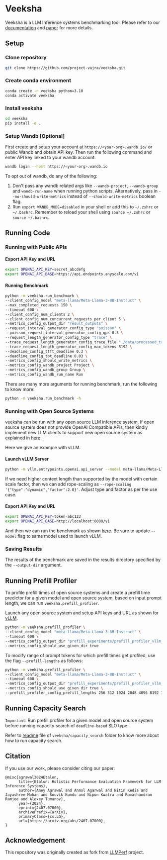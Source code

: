 # Veeksha

Veeksha is a LLM Inference systems benchmarking tool. Please refer to our [documentation](https://project-vajra.github.io/veeksha) and [paper](https://arxiv.org/abs/2407.07000) for more details.

## Setup

### Clone repository
```bash
git clone https://github.com/project-vajra/veeksha.git
```

### Create conda environment
```bash
conda create -n veeksha python=3.10
conda activate veeksha
```

### Install veeksha
```bash
cd veeksha
pip install -e .
```

### Setup Wandb [Optional]
First create and setup your account at `https://<your-org>.wandb.io/` or public Wandb and obtain API key. Then run the following command and enter API key linked to your wandb account:
```bash
wandb login --host https://<your-org>.wandb.io
```
To opt out of wandb, do any of the following:
1. Don't pass any wandb related args like `--wandb-project`, `--wandb-group` and `wandb-run-name` when running python scripts. Alternatively, pass in `--no-should-write-metrics` instead of `--should-write-metrics` boolean flag.
2. Run `export WANDB_MODE=disabled` in your shell or add this to `~/.zshrc` or `~/.bashrc`. Remember to reload your shell using `source ~/.zshrc` or `source ~/.bashrc`.

## Running Code

### Running with Public APIs
#### Export API Key and URL
```bash
export OPENAI_API_KEY=secret_abcdefg
export OPENAI_API_BASE=https://api.endpoints.anyscale.com/v1
```
#### Running Benchmark
```bash
python -m veeksha.run_benchmark \
--client_config_model "meta-llama/Meta-Llama-3-8B-Instruct" \
--max_completed_requests 150 \
--timeout 600 \
--client_config_num_clients 2 \
--client_config_num_concurrent_requests_per_client 5 \
--metrics_config_output_dir "result_outputs" \
--request_interval_generator_config_type "poisson" \
--poisson_request_interval_generator_config_qps 0.5 \
--request_length_generator_config_type "trace" \
--trace_request_length_generator_config_trace_file "./data/processed_traces/arxiv_summarization_filtered_stats_llama2_tokenizer.csv" \
--trace_request_length_generator_config_max_tokens 8192 \
--deadline_config_ttft_deadline 0.3 \
--deadline_config_tbt_deadline 0.03 \
--metrics_config_should_write_metrics \
--metrics_config_wandb_project Project \
--metrics_config_wandb_group Group \
--metrics_config_wandb_run_name Run
```

There are many more arguments for running benchmark, run the following to know more:
```bash
python -m veeksha.run_benchmark -h
```

### Running with Open Source Systems
veeksha can be run with any open source LLM inference system. If open source system does not provide OpenAI Compatible APIs, then kindly implement new LLM clients to support new open source system as explained in [here](#implementing-new-llm-clients).

Here we give an example with vLLM.

#### Launch vLLM Server
```bash
python -m vllm.entrypoints.openai.api_server --model meta-llama/Meta-Llama-3-8B-Instruct --dtype auto --api-key token-abc123 -tp 1 --rope-scaling '{"type":"dynamic","factor":2.0}'
```

If we need higher context length than supported by the model with certain scale factor, then we can add rope-scaling as `--rope-scaling '{"type":"dynamic","factor":2.0}'`. Adjust type and factor as per the use case.

#### Export API Key and URL
```bash
export OPENAI_API_KEY=token-abc123
export OPENAI_API_BASE=http://localhost:8000/v1
```

And then we can run the benchmark as shown [here](#running-benchmark). Be sure to update `--model` flag to same model used to launch vLLM.

### Saving Results

The results of the benchmark are saved in the results directory specified by the `--output-dir` argument.

## Running Prefill Profiler
To profile prefill times of open source systems and create a prefill time predictor for a given model and open source system, based on input prompt length, we can run `veeksha.prefill_profiler`.

Launch any open source system and setup API keys and URL as shown for [vLLM](#running-with-open-source-systems).
```bash
python -m veeksha.prefill_profiler \
--client_config_model "meta-llama/Meta-Llama-3-8B-Instruct" \
--timeout 600 \
--metrics_config_output_dir "prefill_experiments/prefill_profiler_vllm_llama-3-8b" \
--metrics_config_should_use_given_dir true
```

To modify range of prompt tokens for which prefill times get profiled, use the flag ``--prefill-lengths`` as follows:
```bash
python -m veeksha.prefill_profiler \
--client_config_model "meta-llama/Meta-Llama-3-8B-Instruct" \
--timeout 600 \
--metrics_config_output_dir "prefill_experiments/prefill_profiler_vllm_llama-3-8b" \
--metrics_config_should_use_given_dir true \
--prefill_profiler_config_prefill_lengths 256 512 1024 2048 4096 8192 16384 32768 65536
```

## Running Capacity Search
`Important`: Run prefill profiler for a given model and open source system before running capacity search of `deadline-based` SLO type.

Refer to [readme](veeksha/capacity_search/README.md) file of `veeksha/capacity_search` folder to know more about how to run capacity search.


## Citation
If you use our work, please consider citing our paper:
```cite
@misc{agrawal2024Etalon,
      title={Etalon: Holistic Performance Evaluation Framework for LLM Inference Systems}, 
      author={Amey Agrawal and Anmol Agarwal and Nitin Kedia and Jayashree Mohan and Souvik Kundu and Nipun Kwatra and Ramachandran Ramjee and Alexey Tumanov},
      year={2024},
      eprint={2407.07000},
      archivePrefix={arXiv},
      primaryClass={cs.LG},
      url={https://arxiv.org/abs/2407.07000}, 
}
```

## Acknowledgement
This repository was originally created as fork from [LLMPerf](https://github.com/ray-project/llmperf) project.

